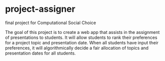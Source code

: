 # project-assigner
final project for Computational Social Choice


The goal of this project is to create a web app that assists in the assignment of presentations to students. It will allow students to rank their preferences for a project topic and presentation date. When all students have input their preferences, it will algorithmically decide a fair allocation of topics and presentation dates for all students.
